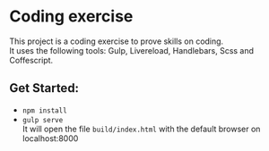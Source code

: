 # Coding exercise
This project is a coding exercise to prove skills on coding.  
It uses the following tools: Gulp, Livereload, Handlebars, Scss and Coffescript.

## Get Started:
- `npm install`
- `gulp serve`  
It will open the file `build/index.html` with the default browser on localhost:8000
